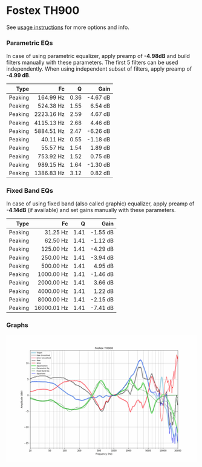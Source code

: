 # Fostex TH900
See [usage instructions](https://github.com/jaakkopasanen/AutoEq#usage) for more options and info.

### Parametric EQs
In case of using parametric equalizer, apply preamp of **-4.98dB** and build filters manually
with these parameters. The first 5 filters can be used independently.
When using independent subset of filters, apply preamp of **-4.99 dB**.

| Type    | Fc         |    Q | Gain     |
|--------:|-----------:|-----:|---------:|
| Peaking | 164.99 Hz  | 0.36 | -4.67 dB |
| Peaking | 524.38 Hz  | 1.55 | 6.54 dB  |
| Peaking | 2223.16 Hz | 2.59 | 4.67 dB  |
| Peaking | 4115.13 Hz | 2.68 | 4.46 dB  |
| Peaking | 5884.51 Hz | 2.47 | -6.26 dB |
| Peaking | 40.11 Hz   | 0.55 | -1.18 dB |
| Peaking | 55.57 Hz   | 1.54 | 1.89 dB  |
| Peaking | 753.92 Hz  | 1.52 | 0.75 dB  |
| Peaking | 989.15 Hz  | 1.64 | -1.30 dB |
| Peaking | 1386.83 Hz | 3.12 | 0.82 dB  |

### Fixed Band EQs
In case of using fixed band (also called graphic) equalizer, apply preamp of **-4.14dB**
(if available) and set gains manually with these parameters.

| Type    | Fc          |    Q | Gain     |
|--------:|------------:|-----:|---------:|
| Peaking | 31.25 Hz    | 1.41 | -1.55 dB |
| Peaking | 62.50 Hz    | 1.41 | -1.12 dB |
| Peaking | 125.00 Hz   | 1.41 | -4.29 dB |
| Peaking | 250.00 Hz   | 1.41 | -3.94 dB |
| Peaking | 500.00 Hz   | 1.41 | 4.95 dB  |
| Peaking | 1000.00 Hz  | 1.41 | -1.46 dB |
| Peaking | 2000.00 Hz  | 1.41 | 3.66 dB  |
| Peaking | 4000.00 Hz  | 1.41 | 1.22 dB  |
| Peaking | 8000.00 Hz  | 1.41 | -2.15 dB |
| Peaking | 16000.01 Hz | 1.41 | -7.41 dB |

### Graphs
![](./Fostex%20TH900.png)